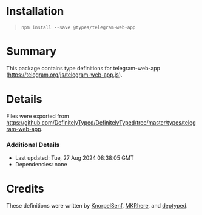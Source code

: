 # Installation
> `npm install --save @types/telegram-web-app`

# Summary
This package contains type definitions for telegram-web-app (https://telegram.org/js/telegram-web-app.js).

# Details
Files were exported from https://github.com/DefinitelyTyped/DefinitelyTyped/tree/master/types/telegram-web-app.

### Additional Details
 * Last updated: Tue, 27 Aug 2024 08:38:05 GMT
 * Dependencies: none

# Credits
These definitions were written by [KnorpelSenf](https://github.com/KnorpelSenf), [MKRhere](https://github.com/MKRhere), and [deptyped](https://github.com/deptyped).
